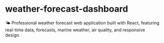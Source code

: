 # weather-forecast-dashboard
🌤️ Professional weather forecast web application built with React, featuring real-time data, forecasts, marine weather, air quality, and responsive design.
